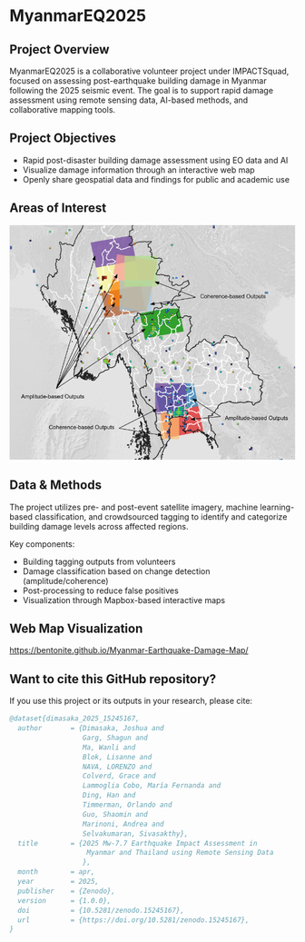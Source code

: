 # MyanmarEQ2025

## Project Overview
MyanmarEQ2025 is a collaborative volunteer project under IMPACTSquad, focused on assessing post-earthquake building damage in Myanmar following the 2025 seismic event. The goal is to support rapid damage assessment using remote sensing data, AI-based methods, and collaborative mapping tools.

## Project Objectives
- Rapid post-disaster building damage assessment using EO data and AI
- Visualize damage information through an interactive web map
- Openly share geospatial data and findings for public and academic use

## Areas of Interest
   ![Areas of Interest](images/Areas_Of_Interest.png)  
   
## Data & Methods
The project utilizes pre- and post-event satellite imagery, machine learning-based classification, and crowdsourced tagging to identify and categorize building damage levels across affected regions.

Key components:
- Building tagging outputs from volunteers
- Damage classification based on change detection (amplitude/coherence)
- Post-processing to reduce false positives
- Visualization through Mapbox-based interactive maps

## Web Map Visualization
https://bentonite.github.io/Myanmar-Earthquake-Damage-Map/

## Want to cite this GitHub repository?
If you use this project or its outputs in your research, please cite:
```bibtex
@dataset{dimasaka_2025_15245167,
  author       = {Dimasaka, Joshua and
                  Garg, Shagun and
                  Ma, Wanli and
                  Blok, Lisanne and
                  NAVA, LORENZO and
                  Colverd, Grace and
                  Lammoglia Cobo, María Fernanda and
                  Ding, Han and
                  Timmerman, Orlando and
                  Guo, Shaomin and
                  Marinoni, Andrea and
                  Selvakumaran, Sivasakthy},
  title        = {2025 Mw-7.7 Earthquake Impact Assessment in
                   Myanmar and Thailand using Remote Sensing Data
                  },
  month        = apr,
  year         = 2025,
  publisher    = {Zenodo},
  version      = {1.0.0},
  doi          = {10.5281/zenodo.15245167},
  url          = {https://doi.org/10.5281/zenodo.15245167},
}





